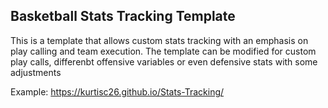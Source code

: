 <h2> Basketball Stats Tracking Template </h2>
This is a template that allows custom stats tracking with an emphasis on play calling and team execution. The template can be modified for custom play calls, differenbt offensive variables or even defensive stats with some adjustments

Example: https://kurtisc26.github.io/Stats-Tracking/


